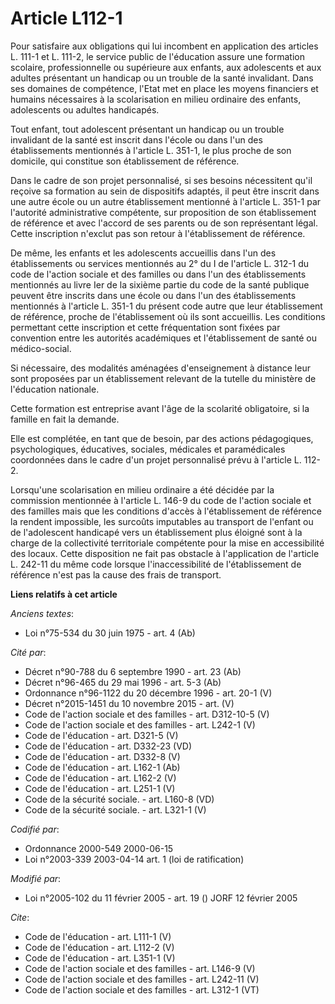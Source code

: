 # Article L112-1

Pour satisfaire aux obligations qui lui incombent en application des articles L. 111-1 et L. 111-2, le service public de
l'éducation assure une formation scolaire, professionnelle ou supérieure aux enfants, aux adolescents et aux adultes
présentant un handicap ou un trouble de la santé invalidant. Dans ses domaines de compétence, l'Etat met en place les moyens
financiers et humains nécessaires à la scolarisation en milieu ordinaire des enfants, adolescents ou adultes handicapés. 

Tout enfant, tout adolescent présentant un handicap ou un trouble invalidant de la santé est inscrit dans l'école ou dans
l'un des établissements mentionnés à l'article L. 351-1, le plus proche de son domicile, qui constitue son établissement de
référence. 

Dans le cadre de son projet personnalisé, si ses besoins nécessitent qu'il reçoive sa formation au sein de dispositifs
adaptés, il peut être inscrit dans une autre école ou un autre établissement mentionné à l'article L. 351-1 par l'autorité
administrative compétente, sur proposition de son établissement de référence et avec l'accord de ses parents ou de son
représentant légal. Cette inscription n'exclut pas son retour à l'établissement de référence. 

De même, les enfants et les adolescents accueillis dans l'un des établissements ou services mentionnés au 2° du I de
l'article L. 312-1 du code de l'action sociale et des familles ou dans l'un des établissements mentionnés au livre Ier de la
sixième partie du code de la santé publique peuvent être inscrits dans une école ou dans l'un des établissements mentionnés à
l'article L. 351-1 du présent code autre que leur établissement de référence, proche de l'établissement où ils sont
accueillis. Les conditions permettant cette inscription et cette fréquentation sont fixées par convention entre les autorités
académiques et l'établissement de santé ou médico-social. 

Si nécessaire, des modalités aménagées d'enseignement à distance leur sont proposées par un établissement relevant de la
tutelle du ministère de l'éducation nationale. 

Cette formation est entreprise avant l'âge de la scolarité obligatoire, si la famille en fait la demande. 

Elle est complétée, en tant que de besoin, par des actions pédagogiques, psychologiques, éducatives, sociales, médicales et
paramédicales coordonnées dans le cadre d'un projet personnalisé prévu à l'article L. 112-2. 

Lorsqu'une scolarisation en milieu ordinaire a été décidée par la commission mentionnée à l'article L. 146-9 du code de
l'action sociale et des familles mais que les conditions d'accès à l'établissement de référence la rendent impossible, les
surcoûts imputables au transport de l'enfant ou de l'adolescent handicapé vers un établissement plus éloigné sont à la charge
de la collectivité territoriale compétente pour la mise en accessibilité des locaux. Cette disposition ne fait pas obstacle à
l'application de l'article L. 242-11 du même code lorsque l'inaccessibilité de l'établissement de référence n'est pas la
cause des frais de transport.

**Liens relatifs à cet article**

_Anciens textes_:

  - Loi n°75-534 du 30 juin 1975 - art. 4 (Ab)

_Cité par_:

  - Décret n°90-788 du 6 septembre 1990 - art. 23 (Ab)
  - Décret n°96-465 du 29 mai 1996 - art. 5-3 (Ab)
  - Ordonnance n°96-1122 du 20 décembre 1996 - art. 20-1 (V)
  - Décret n°2015-1451 du 10 novembre 2015 - art. (V)
  - Code de l'action sociale et des familles - art. D312-10-5 (V)
  - Code de l'action sociale et des familles - art. L242-1 (V)
  - Code de l'éducation - art. D321-5 (V)
  - Code de l'éducation - art. D332-23 (VD)
  - Code de l'éducation - art. D332-8 (V)
  - Code de l'éducation - art. L162-1 (Ab)
  - Code de l'éducation - art. L162-2 (V)
  - Code de l'éducation - art. L251-1 (V)
  - Code de la sécurité sociale. - art. L160-8 (VD)
  - Code de la sécurité sociale. - art. L321-1 (V)

_Codifié par_:

  - Ordonnance 2000-549 2000-06-15
  - Loi n°2003-339 2003-04-14 art. 1 (loi de ratification)

_Modifié par_:

  - Loi n°2005-102 du 11 février 2005 - art. 19 () JORF 12 février 2005

_Cite_:

  - Code de l'éducation - art. L111-1 (V)
  - Code de l'éducation - art. L112-2 (V)
  - Code de l'éducation - art. L351-1 (V)
  - Code de l'action sociale et des familles - art. L146-9 (V)
  - Code de l'action sociale et des familles - art. L242-11 (V)
  - Code de l'action sociale et des familles - art. L312-1 (VT)
